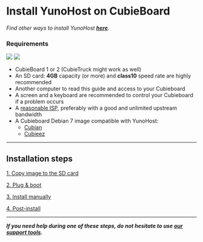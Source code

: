 # Install YunoHost on CubieBoard

*Find other ways to install YunoHost **[here](/install)**.*

### Requirements

<img src="https://yunohost.org/images/cubieboard2.png">
<img src="https://yunohost.org/images/sdcard.jpg">

* CubieBoard 1 or 2 (CubieTruck might work as well)
* An SD card: **4GB** capacity (or more) and **class10** speed rate are highly recommended
* Another computer to read this guide and access to your Cubieboard
* A screen and a keyboard are recommended to control your Cubieboard if a problem occurs
* A [reasonable ISP](/isp), preferably with a good and unlimited upstream bandwidth
* A Cubieboard Debian 7 image compatible with YunoHost:
    * [Cubian](http://cubian.org/)
    * [Cubieez](http://www.cubieforums.com/index.php?topic=442.0)


---

## Installation steps

<a class="btn btn-lg btn-default" href="/copy_image">1. Copy image to the SD card</a>

<a class="btn btn-lg btn-default" href="/plug_and_boot">2. Plug & boot</a>

<a class="btn btn-lg btn-default" href="/install_manually">3. Install manually</a>

<a class="btn btn-lg btn-default" href="/postinstall">4. Post-install</a>

---

***If you need help during one of these steps, do not hesitate to use [our support tools](/support).***